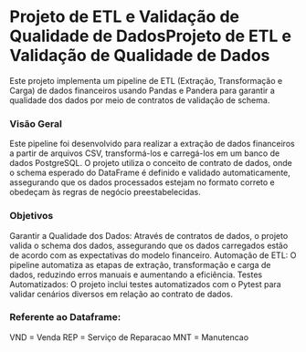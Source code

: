 # Projeto de ETL e Validação de Qualidade de DadosProjeto de ETL e Validação de Qualidade de Dados

Este projeto implementa um pipeline de ETL (Extração, Transformação e Carga) de dados financeiros usando Pandas e Pandera para garantir a qualidade dos dados por meio de contratos de validação de schema.

### Visão Geral

Este pipeline foi desenvolvido para realizar a extração de dados financeiros a partir de arquivos CSV, transformá-los e carregá-los em um banco de dados PostgreSQL. O projeto utiliza o conceito de contrato de dados, onde o schema esperado do DataFrame é definido e validado automaticamente, assegurando que os dados processados estejam no formato correto e obedeçam às regras de negócio preestabelecidas.

### Objetivos 
Garantir a Qualidade dos Dados: Através de contratos de dados, o projeto valida o schema dos dados, assegurando que os dados carregados estão de acordo com as expectativas do modelo financeiro. Automação de ETL: O pipeline automatiza as etapas de extração, transformação e carga de dados, reduzindo erros manuais e aumentando a eficiência. Testes Automatizados: O projeto inclui testes automatizados com o Pytest para validar cenários diversos em relação ao contrato de dados.

### Referente ao Dataframe:

VND = Venda REP = Serviço de Reparacao MNT = Manutencao
